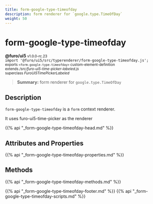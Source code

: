```yaml
---
title: form-google-type-timeofday
description: form renderer for `google.type.TimeOfDay`
weight: 50
---
```


# form-google-type-timeofday
**@furo/ui5** <small>v1.0.0-rc.23</small>
<br>`import '@furo/ui5/src/typerenderer/form-google-type-timeofday.js';`<small>
<br>exports `<form-google-type-timeofday>` custom-element-definition
<br>extends */src/furo-ui5-time-picker-labeled.js*
<br>superclass *FuroUi5TimePickerLabeled*</small>

> **Summary:** form renderer for `google.type.TimeOfDay`

## Description

`form-google-type-timeofday` is a `form` context renderer.

It uses furo-ui5-time-picker as the renderer

{{% api "_form-google-type-timeofday-head.md" %}}

## Attributes and Properties
{{% api "_form-google-type-timeofday-properties.md" %}}



## Methods
{{% api "_form-google-type-timeofday-methods.md" %}}





{{% api "_form-google-type-timeofday-footer.md" %}}
{{% api "_form-google-type-timeofday-scripts.md" %}}
